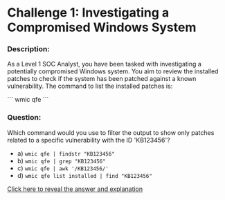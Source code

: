 
# Challenge 1: Investigating a Compromised Windows System

### Description:
As a Level 1 SOC Analyst, you have been tasked with investigating a potentially compromised Windows system. You aim to review the installed patches to check if the system has been patched against a known vulnerability. The command to list the installed patches is:

\```
wmic qfe
\```

### Question:
Which command would you use to filter the output to show only patches related to a specific vulnerability with the ID 'KB123456'?

- a) `wmic qfe | findstr "KB123456"`
- b) `wmic qfe | grep "KB123456"`
- c) `wmic qfe | awk '/KB123456/'`
- d) `wmic qfe list installed | find "KB123456"`

[Click here to reveal the answer and explanation](#Link_to_Answer_And_Explanation)
